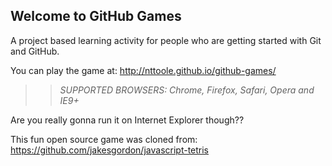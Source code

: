 ## Welcome to GitHub Games

A project based learning activity for people who are getting started with Git and GitHub.

You can play the game at: http://nttoole.github.io/github-games/

>> _*SUPPORTED BROWSERS*: Chrome, Firefox, Safari, Opera and IE9+_

Are you really gonna run it on Internet Explorer though??

This fun open source game was cloned from: https://github.com/jakesgordon/javascript-tetris
